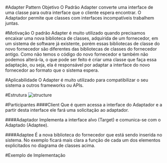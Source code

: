 #Adapter Pattern
Objetivo
O Padrão Adapter converte uma interface de uma classe para outra interface que o cliente espera encontrar. O Adaptador permite que classes com interfaces incompatíveis trabalhem juntas.

#Motivação
O padrão Adapter é muito utilizado quando precisamos encaixar uma nova biblioteca de classes, adquirida de um fornecedor, em um sistema de software já existente, porém essas bibliotecas de classe do novo fornecedor são diferentes das bibliotecas de classes do fornecedor antigo. Como não temos o código do novo fornecedor e também não podemos alterá-la, o que pode ser feito é criar uma classe que faça essa adaptação, ou seja, ela é responsável por adaptar a interface do novo fornecedor ao formato que o sistema espera.

#Aplicabilidade
O Adapter é muito utilizado para compatibilizar o seu sistema a outros frameworks ou APIs.

#Estrutura
![structure](http://videos.web-03.net/artigos/Higor_Medeiros/PadraoAdapter_Java/PadraoAdapter_Java1.jpg)

#Participantes
####Client
Que é quem acessa a interface do Adaptador e a partir desta interface ele fará uma solicitação ao adaptador. 

####Adaptador
Implementa a interface alvo (Target) e comunica-se com o Adaptado (Adaptee). 

####Adaptee
É a nova biblioteca do fornecedor que está sendo inserida no sistema. No exemplo ficará mais clara a função de cada um dos elementos explicitados no diagrama de classes acima.

#Exemplo de Implementação
